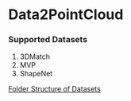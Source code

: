 # Data2PointCloud

### Supported Datasets
1. 3DMatch
2. MVP
3. ShapeNet

[Folder Structure of Datasets](https://github.com/bharadwajsirigadi/Data2PointCloud/wiki#folder-structure)